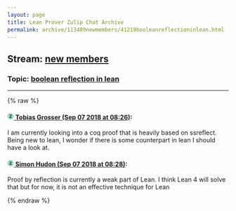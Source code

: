 ```yaml
---
layout: page
title: Lean Prover Zulip Chat Archive 
permalink: archive/113489newmembers/41219booleanreflectioninlean.html
---
```


## Stream: [new members](index.html)
### Topic: [boolean reflection in lean](41219booleanreflectioninlean.html)

---


{% raw %}
#### [![Click to go to Zulip](../../assets/img/zulip2.png) Tobias Grosser (Sep 07 2018 at 08:26)](https://leanprover.zulipchat.com/#narrow/stream/113489-new%20members/topic/boolean%20reflection%20in%20lean/near/133492650):
I am currently looking into a coq proof that is heavily based on ssreflect. Being new to lean, I wonder if there is some counterpart in lean I should have a look at.

#### [![Click to go to Zulip](../../assets/img/zulip2.png) Simon Hudon (Sep 07 2018 at 08:28)](https://leanprover.zulipchat.com/#narrow/stream/113489-new%20members/topic/boolean%20reflection%20in%20lean/near/133492705):
Proof by reflection is currently a weak part of Lean. I think Lean 4 will solve that but for now, it is not an effective technique for Lean


{% endraw %}
